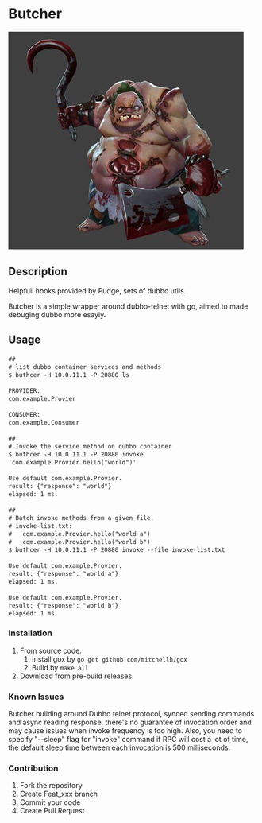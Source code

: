 # Butcher

![LOGO](logo.jpeg)

## Description

Helpfull hooks provided by Pudge, sets of dubbo utils.

Butcher is a simple wrapper around dubbo-telnet with go, aimed to made debuging
dubbo more esayly.

## Usage

```shell
##
# list dubbo container services and methods
$ buthcer -H 10.0.11.1 -P 20880 ls

PROVIDER:
com.example.Provier

CONSUMER:
com.example.Consumer

##
# Invoke the service method on dubbo container
$ buthcer -H 10.0.11.1 -P 20880 invoke 'com.example.Provier.hello("world")'

Use default com.example.Provier.
result: {"response": "world"}
elapsed: 1 ms.

##
# Batch invoke methods from a given file.
# invoke-list.txt:
#   com.example.Provier.hello("world a")
#   com.example.Provier.hello("world b")
$ buthcer -H 10.0.11.1 -P 20880 invoke --file invoke-list.txt

Use default com.example.Provier.
result: {"response": "world a"}
elapsed: 1 ms.

Use default com.example.Provier.
result: {"response": "world b"}
elapsed: 1 ms.
```

### Installation

1. From source code.
   1. Install gox by `go get github.com/mitchellh/gox`
   2. Build by `make all`
2. Download from pre-build releases.

### Known Issues

Butcher building around Dubbo telnet protocol, synced sending commands and async reading response, there's no guarantee of invocation order and may cause issues when invoke frequency is too high. Also, you need to specify "--sleep" flag for "invoke" command if RPC will cost a lot of time, the default sleep time between each invocation is 500 milliseconds.

### Contribution

1. Fork the repository
2. Create Feat_xxx branch
3. Commit your code
4. Create Pull Request
